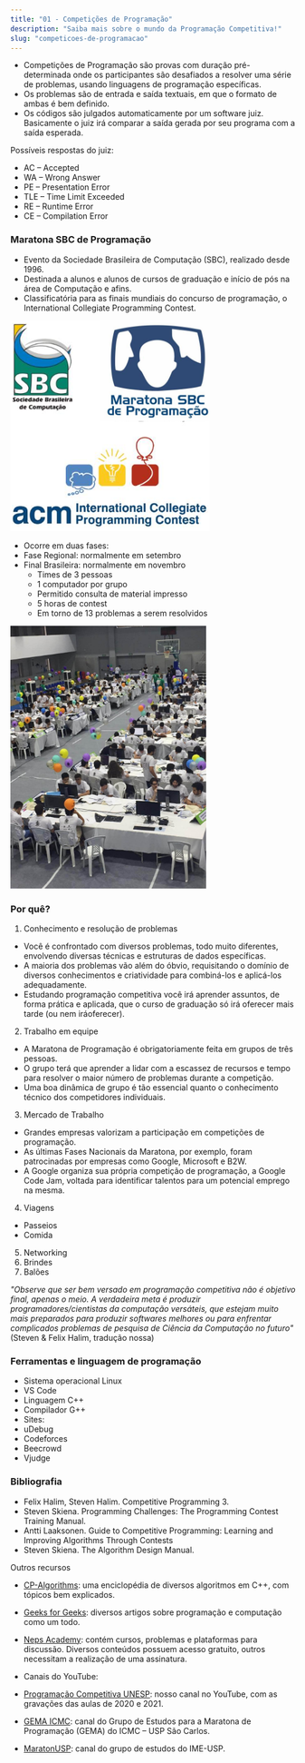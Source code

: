 ```yaml
---
title: "01 - Competições de Programação"
description: "Saiba mais sobre o mundo da Programação Competitiva!"
slug: "competicoes-de-programacao"
---
```

- Competições de Programação são provas com duração pré-determinada onde os participantes são desafiados a resolver uma série de problemas, usando linguagens de programação específicas.
- Os problemas são de entrada e saída textuais, em que o formato de ambas é bem definido.
- Os códigos são julgados automaticamente por um software juiz. Basicamente o juiz irá comparar a saída gerada por seu programa com a saída esperada.

Possíveis respostas do juiz:
- AC – Accepted
- WA – Wrong Answer
- PE – Presentation Error
- TLE – Time Limit Exceeded
- RE – Runtime Error
- CE – Compilation Error

### Maratona SBC de Programação
- Evento da Sociedade Brasileira de Computação (SBC), realizado desde 1996.
- Destinada a alunos e alunos de cursos de graduação e início de pós na área de Computação e afins.
- Classificatória para as finais mundiais do concurso de programação, o International Collegiate Programming Contest.

![img1](./img1.png)

- Ocorre em duas fases:
- Fase Regional: normalmente em setembro
- Final Brasileira: normalmente em novembro
    - Times de 3 pessoas
    - 1 computador por grupo
    - Permitido consulta de material impresso
    - 5 horas de contest
    - Em torno de 13 problemas a serem resolvidos

![img2](img2.png)

### Por quê?
1. Conhecimento e resolução de problemas
- Você é confrontado com diversos problemas, todo muito diferentes, envolvendo diversas técnicas e estruturas de dados específicas.
- A maioria dos problemas vão além do óbvio, requisitando o domínio de diversos conhecimentos e criatividade para combiná-los e aplicá-los adequadamente.
- Estudando programação competitiva você irá aprender assuntos, de forma prática e aplicada, que o curso de graduação só irá oferecer mais tarde (ou nem iráoferecer).
2. Trabalho em equipe
- A Maratona de Programação é obrigatoriamente feita em grupos de três pessoas.
- O grupo terá que aprender a lidar com a escassez de recursos e tempo para resolver o maior número de problemas durante a competição.
- Uma boa dinâmica de grupo é tão essencial quanto o conhecimento técnico dos competidores individuais.
3. Mercado de Trabalho
- Grandes empresas valorizam a participação em competições de programação.
- As últimas Fases Nacionais da Maratona, por exemplo, foram patrocinadas por empresas como Google, Microsoft e B2W.
- A Google organiza sua própria competição de programação, a Google Code Jam, voltada para identificar talentos para um potencial emprego na mesma.
4. Viagens
- Passeios
- Comida
5. Networking
6. Brindes
7. Balões

*"Observe que ser bem versado em programação competitiva não é objetivo final, apenas o meio. A verdadeira meta é produzir programadores/cientistas da computação versáteis, que estejam muito mais preparados para produzir softwares melhores ou para enfrentar complicados problemas de pesquisa de Ciência da Computação no futuro"*
(Steven & Felix Halim, tradução nossa)

### Ferramentas e linguagem de programação
- Sistema operacional Linux
- VS Code
- Linguagem C++
- Compilador G++
- Sites:
- uDebug
- Codeforces
- Beecrowd
- Vjudge

### Bibliografia
- Felix Halim, Steven Halim. Competitive Programming 3.
- Steven Skiena. Programming Challenges: The Programming Contest Training Manual.
- Antti Laaksonen. Guide to Competitive Programming: Learning and Improving Algorithms Through Contests
- Steven Skiena. The Algorithm Design Manual.

Outros recursos
- [CP-Algorithms](https://cp-algorithms.com/): uma enciclopédia de diversos algoritmos em C++, com tópicos bem explicados.
- [Geeks for Geeks](https://geeksforgeeks.org/): diversos artigos sobre programação e computação como um todo.
- [Neps Academy](https://neps.academy/br/login): contém cursos, problemas e plataformas para discussão. Diversos conteúdos possuem acesso gratuito, outros necessitam a realização de uma assinatura.

- Canais do YouTube:
- [Programação Competitiva UNESP](https://www.youtube.com/@protiva_unesp): nosso canal no YouTube, com as gravações das aulas de 2020 e 2021.
- [GEMA ICMC](https://www.youtube.com/c/GEMAICMC/videos): canal do Grupo de Estudos para a Maratona de Programação (GEMA) do ICMC – USP São Carlos.
- [MaratonUSP](https://www.youtube.com/channel/UCB_SQAulqgmQ0Vfww9wzfWA): canal do grupo de estudos do IME-USP.
